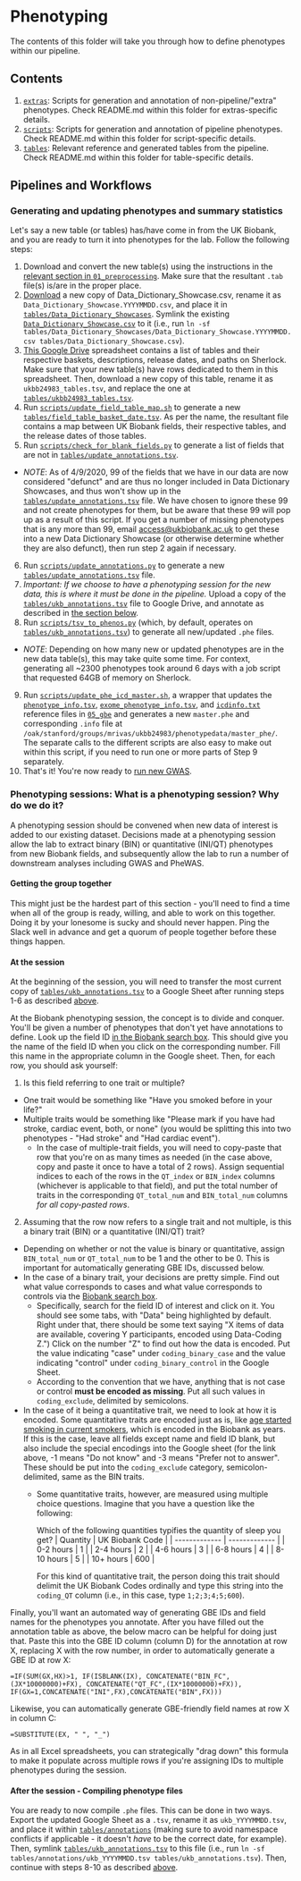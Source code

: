 # Phenotyping

The contents of this folder will take you through how to define phenotypes within our pipeline.

## Contents
1. [`extras`](https://github.com/rivas-lab/ukbb-tools/blob/master/02_phenotyping/extras): Scripts for generation and annotation of non-pipeline/"extra" phenotypes. Check README.md within this folder for extras-specific details. 
2. [`scripts`](https://github.com/rivas-lab/ukbb-tools/blob/master/02_phenotyping/scripts): Scripts for generation and annotation of pipeline phenotypes. Check README.md within this folder for script-specific details. 
3. [`tables`](https://github.com/rivas-lab/ukbb-tools/blob/master/02_phenotyping/tables): Relevant reference and generated tables from the pipeline. Check README.md  within this folder for table-specific details. 

## Pipelines and Workflows

### Generating and updating phenotypes and summary statistics

Let's say a new table (or tables) has/have come in from the UK Biobank, and you are ready to turn it into phenotypes for the lab. Follow the following steps:

1. Download and convert the new table(s) using the instructions in the [relevant section in `01_preprocessing`](https://github.com/rivas-lab/ukbb-tools/blob/master/01_preprocessing#unpackingdecryptingconverting-the-data). Make sure that the resultant `.tab` file(s) is/are in the proper place.
2. [Download](http://biobank.ctsu.ox.ac.uk/~bbdatan/Data_Dictionary_Showcase.csv) a new copy of Data_Dictionary_Showcase.csv, rename it as `Data_Dictionary_Showcase.YYYYMMDD.csv`, and place it in [`tables/Data_Dictionary_Showcases`](https://github.com/rivas-lab/ukbb-tools/tree/master/02_phenotyping/tables/Data_Dictionary_Showcases). Symlink the existing [`Data_Dictionary_Showcase.csv`](https://github.com/rivas-lab/ukbb-tools/blob/master/02_phenotyping/tables/Data_Dictionary_Showcase.csv) to it (i.e., run `ln -sf tables/Data_Dictionary_Showcases/Data_Dictionary_Showcase.YYYYMMDD.csv tables/Data_Dictionary_Showcase.csv`).
3. [This Google Drive](http://bit.ly/UKB24983_tables) spreadsheet contains a list of tables and their respective baskets, descriptions, release dates, and paths on Sherlock. Make sure that your new table(s) have rows dedicated to them in this spreadsheet. Then, download a new copy of this table, rename it as `ukbb24983_tables.tsv`, and replace the one at [`tables/ukbb24983_tables.tsv`](https://github.com/rivas-lab/ukbb-tools/tree/master/02_phenotyping/tables/ukbb24983_tables.tsv).
4. Run [`scripts/update_field_table_map.sh`](https://github.com/rivas-lab/ukbb-tools/blob/master/02_phenotyping/scripts/update_field_table_map.sh) to generate a new [`tables/field_table_basket_date.tsv`](https://github.com/rivas-lab/ukbb-tools/blob/master/02_phenotyping/tables/field_table_basket_date.tsv). As per the name, the resultant file contains a map between UK Biobank fields, their respective tables, and the release dates of those tables.
5. Run [`scripts/check_for_blank_fields.py`](https://github.com/rivas-lab/ukbb-tools/blob/master/02_phenotyping/scripts/check_for_blank_fields.py) to generate a list of fields that are not in [`tables/update_annotations.tsv`](https://github.com/rivas-lab/ukbb-tools/blob/master/02_phenotyping/tables/ukb_annotations.tsv).
- *NOTE*: As of 4/9/2020, 99 of the fields that we have in our data are now considered "defunct" and are thus no longer included in Data Dictionary Showcases, and thus won't show up in the [`tables/update_annotations.tsv`](https://github.com/rivas-lab/ukbb-tools/blob/master/02_phenotyping/tables/ukb_annotations.tsv) file. We have chosen to ignore these 99 and not create phenotypes for them, but be aware that these 99 will pop up as a result of this script. If you get a number of missing phenotypes that is any more than 99, email access@ukbiobank.ac.uk to get these into a new Data Dictionary Showcase (or otherwise determine whether they are also defunct), then run step 2 again if necessary.
6. Run [`scripts/update_annotations.py`](https://github.com/rivas-lab/ukbb-tools/blob/master/02_phenotyping/scripts/update_annotations.py) to generate a new [`tables/update_annotations.tsv`](https://github.com/rivas-lab/ukbb-tools/blob/master/02_phenotyping/tables/ukb_annotations.tsv) file.
7. *Important: If we choose to have a phenotyping session for the new data, this is where it must be done in the pipeline.* Upload a copy of the [`tables/ukb_annotations.tsv`](https://github.com/rivas-lab/ukbb-tools/blob/master/02_phenotyping/tables/ukb_annotations.tsv) file to Google Drive, and annotate as described in [the section below](https://github.com/rivas-lab/ukbb-tools/tree/master/02_phenotyping#phenotyping-sessions-what-is-a-phenotyping-session-why-do-we-do-it).
8. Run [`scripts/tsv_to_phenos.py`](https://github.com/rivas-lab/ukbb-tools/blob/master/02_phenotyping/scripts/tsv_to_phenos.py) (which, by default, operates on [`tables/ukb_annotations.tsv`](https://github.com/rivas-lab/ukbb-tools/blob/master/02_phenotyping/tables/ukb_annotations.tsv)) to generate all new/updated `.phe` files.
- *NOTE*: Depending on how many new or updated phenotypes are in the new data table(s), this may take quite some time. For context, generating all ~2300 phenotypes took around 6 days with a job script that requested 64GB of memory on Sherlock.
9. Run [`scripts/update_phe_icd_master.sh`](https://github.com/rivas-lab/ukbb-tools/blob/master/02_phenotyping/scripts/update_phe_icd_master.sh), a wrapper that updates the [`phenotype_info.tsv`](https://github.com/rivas-lab/ukbb-tools/blob/master/05_gbe/phenotype_info.tsv), [`exome_phenotype_info.tsv`](https://github.com/rivas-lab/ukbb-tools/blob/master/05_gbe/exome_phenotype_info.tsv), and [`icdinfo.txt`](https://github.com/rivas-lab/ukbb-tools/blob/master/05_gbe/icdinfo.txt) reference files in [`05_gbe`](https://github.com/rivas-lab/ukbb-tools/tree/master/05_gbe) and generates a new `master.phe` and corresponding `.info` file at `/oak/stanford/groups/mrivas/ukbb24983/phenotypedata/master_phe/`. The separate calls to the different scripts are also easy to make out within this script, if you need to run one or more parts of Step 9 separately. 
10. That's it! You're now ready to [run new GWAS](https://github.com/rivas-lab/ukbb-tools/tree/master/04_gwas).

### Phenotyping sessions: What is a phenotyping session? Why do we do it?

A phenotyping session should be convened when new data of interest is added to our existing dataset. Decisions made at a phenotyping session allow the lab to extract binary (BIN) or quantitative (INI/QT) phenotypes from new Biobank fields, and subsequently allow the lab to run a number of downstream analyses including GWAS and PheWAS.

#### Getting the group together

This might just be the hardest part of this section - you'll need to find a time when all of the group is ready, willing, and able to work on this together. Doing it by your lonesome is sucky and should never happen. Ping the Slack well in advance and get a quorum of people together before these things happen.

#### At the session

At the beginning of the session, you will need to transfer the most current copy of [`tables/ukb_annotations.tsv`](https://github.com/rivas-lab/ukbb-tools/blob/master/02_phenotyping/tables/ukb_annotations.tsv) to a Google Sheet after running steps 1-6 as described [above](https://github.com/rivas-lab/ukbb-tools/tree/master/02_phenotyping#generating-and-updating-phenotypes-and-summary-statistics).

At the Biobank phenotyping session, the concept is to divide and conquer. You'll be given a number of phenotypes that don't yet have annotations to define. Look up the field ID [in the Biobank search box](http://biobank.ctsu.ox.ac.uk/crystal/search.cgi). This should give you the name of the field ID when you click on the corresponding number. Fill this name in the appropriate column in the Google sheet. Then, for each row, you should ask yourself:

1) Is this field referring to one trait or multiple? 
- One trait would be something like "Have you smoked before in your life?"
- Multiple traits would be something like "Please mark if you have had stroke, cardiac event, both, or none" (you would be splitting this into two phenotypes - "Had stroke" and "Had cardiac event").
    - In the case of multiple-trait fields, you will need to copy-paste that row that you're on as many times as needed (in the case above, copy and paste it once to have a total of 2 rows). Assign sequential indices to each of the rows in the `QT_index` or `BIN_index` columns (whichever is applicable to that field), and put the total number of traits in the corresponding `QT_total_num` and `BIN_total_num` columns *for all copy-pasted rows*.
  
2) Assuming that the row now refers to a single trait and not multiple, is this a binary trait (BIN) or a quantitative (INI/QT) trait? 
- Depending on whether or not the value is binary or quantitative, assign `BIN_total_num` or `QT_total_num` to be 1 and the other to be 0. This is important for automatically generating GBE IDs, discussed below.
- In the case of a binary trait, your decisions are pretty simple. Find out what value corresponds to cases and what value corresponds to controls via the [Biobank search box](http://biobank.ctsu.ox.ac.uk/crystal/search.cgi).
  - Specifically, search for the field ID of interest and click on it. You should see some tabs, with "Data" being highlighted by default. Right under that, there should be some text saying "X items of data are available, covering Y participants, encoded using Data-Coding Z.") Click on the number "Z" to find out how the data is encoded. Put the value indicating "case" under `coding_binary_case` and the value indicating "control" under `coding_binary_control` in the Google Sheet.
  - According to the convention that we have, anything that is not case or control **must be encoded as missing**. Put all such values in `coding_exclude`, delimited by semicolons.
- In the case of it being a quantitative trait, we need to look at how it is encoded. Some quantitative traits are encoded just as is, like [age started smoking in current smokers](http://biobank.ctsu.ox.ac.uk/crystal/field.cgi?id=3436), which is encoded in the Biobank as years. If this is the case, leave all fields except name and field ID blank, but also include the special encodings into the Google sheet (for the link above, -1 means "Do not know" and -3 means "Prefer not to answer". These should be put into the `coding_exclude` category, semicolon-delimited, same as the BIN traits.
  - Some quantitative traits, however, are measured using multiple choice questions. Imagine that you have a question like the following:
    
    Which of the following quantities typifies the quantity of sleep you get?
    | Quantity  | UK Biobank Code |
    | ------------- | ------------- |
    | 0-2 hours  | 1  |
    | 2-4 hours  | 2  |
    | 4-6 hours  | 3  |
    | 6-8 hours  | 4  |
    | 8-10 hours  | 5  |
    | 10+ hours  | 600  |

    For this kind of quantitative trait, the person doing this trait should delimit the UK Biobank Codes ordinally and type this string into the `coding_QT` column (i.e., in this case, type `1;2;3;4;5;600`).

Finally, you'll want an automated way of generating GBE IDs and field names for the phenotypes you annotate. After you have filled out the annotation table as above, the below macro can be helpful for doing just that. Paste this into the GBE ID column (column D) for the annotation at row X, replacing X with the row number, in order to automatically generate a GBE ID at row X:

```{excel}
=IF(SUM(GX,HX)>1, IF(ISBLANK(IX), CONCATENATE("BIN_FC",(JX*10000000)+FX), CONCATENATE("QT_FC",(IX*10000000)+FX)), IF(GX=1,CONCATENATE("INI",FX),CONCATENATE("BIN",FX)))
```

Likewise, you can automatically generate GBE-friendly field names at row X in column C:

```{excel}
=SUBSTITUTE(EX, " ", "_")
```

As in all Excel spreadsheets, you can strategically "drag down" this formula to make it populate across multiple rows if you're assigning IDs to multiple phenotypes during the session.
  
#### After the session - Compiling phenotype files
  
You are ready to now compile `.phe` files. This can be done in two ways. Export the updated Google Sheet as a `.tsv`, rename it as `ukb_YYYYMMDD.tsv`, and place it within [`tables/annotations`](https://github.com/rivas-lab/ukbb-tools/tree/master/02_phenotyping/tables/annotations) (making sure to avoid namespace conflicts if applicable - it doesn't *have* to be the correct date, for example). Then, symlink [`tables/ukb_annotations.tsv`](https://github.com/rivas-lab/ukbb-tools/blob/master/02_phenotyping/tables/ukb_annotations.tsv) to this file (i.e., run `ln -sf tables/annotations/ukb_YYYYMMDD.tsv tables/ukb_annotations.tsv`). Then, continue with steps 8-10 as described [above](https://github.com/rivas-lab/ukbb-tools/tree/master/02_phenotyping#generating-and-updating-phenotypes-and-summary-statistics).
